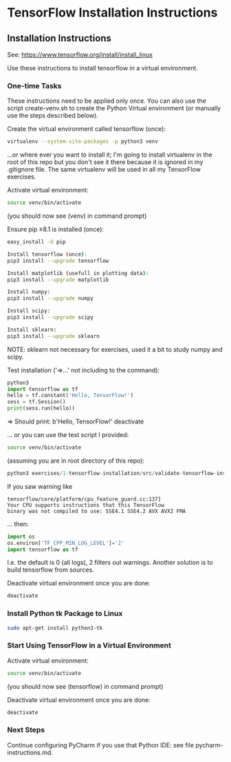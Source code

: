 # TensorFlow Installation Instructions

## Installation Instructions

See: https://www.tensorflow.org/install/install_linux

Use these instructions to install tensorflow in a virtual environment.

### One-time Tasks

These instructions need to be applied only once. You can also use the script create-venv.sh to create the Python Virtual environment (or manually use the steps described below).

Create the virtual environment called tensorflow (once):

```bash
virtualenv --system-site-packages -p python3 venv
```

...or where ever you want to install it; I'm going to install virtualenv in the root of this repo but you don't see it there because it is ignored in my .gitignore file. The same virtualenv will be used in all my TensorFlow exercises.

Activate virtual environment:

```bash
source venv/bin/activate
```

(you should now see (venv) in command prompt)

Ensure pip ≥8.1 is installed (once):

```bash
easy_install -U pip
```

```bash
Install tensorflow (once):
pip3 install --upgrade tensorflow
```

```bash
Install matplotlib (usefull in plotting data):
pip3 install --upgrade matplotlib
```

```bash
Install numpy:
pip3 install --upgrade numpy
```

```bash
Install scipy:
pip3 install --upgrade scipy
```

```bash
Install sklearn:
pip3 install --upgrade sklearn
```

NOTE: sklearn not necessary for exercises, used it a bit to study numpy and scipy.

Test installation ('=>...' not including to the command):

```python
python3
import tensorflow as tf
hello = tf.constant('Hello, TensorFlow!')
sess = tf.Session()
print(sess.run(hello))
```

=> Should print: b'Hello, TensorFlow!'
deactivate

... or you can use the test script I provided:

```bash
source venv/bin/activate
```

(assuming you are in root directory of this repo):

```python
python3 exercises/1-tensorflow-installation/src/validate-tensorflow-installation.py
```

If you saw warning like

```
tensorflow/core/platform/cpu_feature_guard.cc:137] 
Your CPU supports instructions that this TensorFlow 
binary was not compiled to use: SSE4.1 SSE4.2 AVX AVX2 FMA
``` 
... then:
 
```python
import os
os.environ['TF_CPP_MIN_LOG_LEVEL']='2'
import tensorflow as tf
```

I.e. the default is 0 (all logs), 2 filters out warnings.
Another solution is to build tensorflow from sources.

Deactivate virtual environment once you are done:

```bash
deactivate
```

### Install Python tk Package to Linux

```bash
sudo apt-get install python3-tk
```

### Start Using TensorFlow in a Virtual Environment

Activate virtual environment:

```bash
source venv/bin/activate
```

(you should now see (tensorflow) in command prompt)

Deactivate virtual environment once you are done:

```bash
deactivate
```

### Next Steps

Continue configuring PyCharm if you use that Python IDE: see file pycharm-instructions.md.

